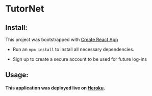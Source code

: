 # TutorNet

## Install:

This project was bootstrapped with [Create React App](https://github.com/facebook/create-react-app)

- Run an `npm install` to install all necessary dependencies.

- Sign up to create a secure account to be used for future log-ins

## Usage:

#### This application was deployed live on [Heroku]().